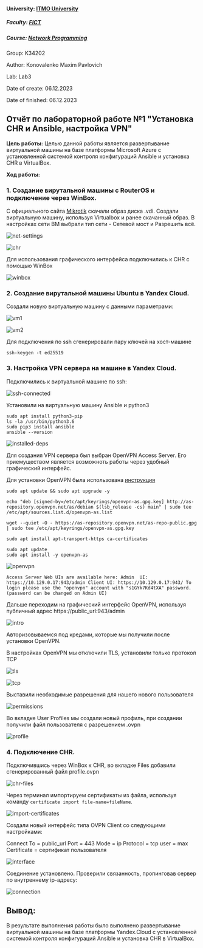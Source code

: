 #### University: [ITMO University](https://itmo.ru/ru/)

##### Faculty: [FICT](https://fict.itmo.ru)

##### Course: [Network Programming](https://itmo-ict-faculty.github.io/network-programming/)

Group: K34202

Author: Konovalenko Maxim Pavlovich

Lab: Lab3

Date of create: 06.12.2023

Date of finished: 06.12.2023

## Отчёт по лабораторной работе №1 "Установка CHR и Ansible, настройка VPN"

**Цель работы:** Целью данной работы является развертывание виртуальной машины на базе платформы Microsoft Azure с установленной системой контроля конфигураций Ansible и установка CHR в VirtualBox.

**Ход работы:**

### 1. Создание вирутальной машины с RouterOS и подключение через WinBox.

С официального сайта [Mikrotik](https://mikrotik.com/download/archive) скачали образ диска .vdi. Создали виртуальную машину, используя Virtualbox и ранее скачанный образ. В настройках сети ВМ выбрали тип сети - Сетевой мост и Разрешить всё.

![net-settings](img/network-config.jpg)

![chr](img/chr.jpg)

Для использования графического интерфейса подключились к CHR с помощью WinBox

![winbox](img/chr-winbox.jpg)

### 2. Создание вирутальной машины Ubuntu в Yandex Cloud.

Создали новую виртуальную машину с данными параметрами:

![vm1](img/vm-creating1.jpg)

![vm2](img/vm-creating2.jpg)

Для подключения по ssh сгенерировали пару ключей на хост-машине

```
ssh-keygen -t ed25519
```

### 3. Настройка VPN сервера на машине в Yandex Cloud.

Подключились к виртуальной машине по ssh:

![ssh-connected](img/vm-connected.jpg)

Установили на виртуальную машину Ansible и python3

```
sudo apt install python3-pip
ls -la /usr/bin/python3.6
sudo pip3 install ansible
ansible --version
```

![installed-deps](img/installed-deps.jpg)

Для создания VPN сервера был выбран OpenVPN Access Server. Его приемуществом является возможноть работы через удобный графический интерфейс.

Для установки OpenVPN была использована [инструкция](https://zacs-tech.com/how-to-install-openvpn-access-server-on-ubuntu-22-04/)

```
sudo apt update && sudo apt upgrade -y
```

```
echo "deb [signed-by=/etc/apt/keyrings/openvpn-as.gpg.key] http://as-repository.openvpn.net/as/debian $(lsb_release -cs) main" | sudo tee /etc/apt/sources.list.d/openvpn-as.list
```

```
wget --quiet -O - https://as-repository.openvpn.net/as-repo-public.gpg | sudo tee /etc/apt/keyrings/openvpn-as.gpg.key
```

```
sudo apt install apt-transport-https ca-certificates
```

```
sudo apt update
sudo apt install -y openvpn-as
```

![openvpn](img/openvpn.jpg)

`Access Server Web UIs are available here:
Admin  UI: https://10.129.0.17:943/admin
Client UI: https://10.129.0.17:943/
To login please use the "openvpn" account with "s1GYk7Kd4tXA" password.
(password can be changed on Admin UI)`

Дальше переходим на графический интерфейс OpenVPN, используя публичный адрес https://public_url:943/admin

![intro](img/intro.jpg)

Авторизовываемся под кредами, которые мы получили после установки OpenVPN.

В настройках OpenVPN мы отключили TLS, установили только протокол TCP

![tls](img/tls.jpg)

![tcp](img/tcp.jpg)

Выставили необходимые разрешения для нашего нового пользователя

![permissions](img/permissions.jpg)

Во вкладке User Profiles мы создали новый профиль, при создании получили файл пользователя с разрешением .ovpn

![profile](img/profile.jpg)

### 4. Подключение CHR.

Подключившись через WinBox к CHR, во вкладке Files добавили сгенерированный файл profile.ovpn

![chr-files](img/chr-files.jpg)

Через терминал импортируем сертификаты из файла, используя команду <code>certificate import file-name=fileName</code>.

![import-certificates](img/import-certificates.jpg)

Создали новый интерфейс типа OVPN Client со следующими настройками:

Connect To = public_url
Port = 443
Mode = ip
Protocol = tcp
user = max
Certificate = сертификат пользователя

![interface](img/interface.png)

Соединение установлено. Проверили связанность, пропинговав сервер по внутреннему ip-адресу:

![connection](img/connection.jpg)

## Вывод:

В результате выполнения работы было выполнено развертывание виртуальной машины на базе платформы Yandex.Cloud с установленной системой контроля конфигураций Ansible и установка CHR в VirtualBox.
